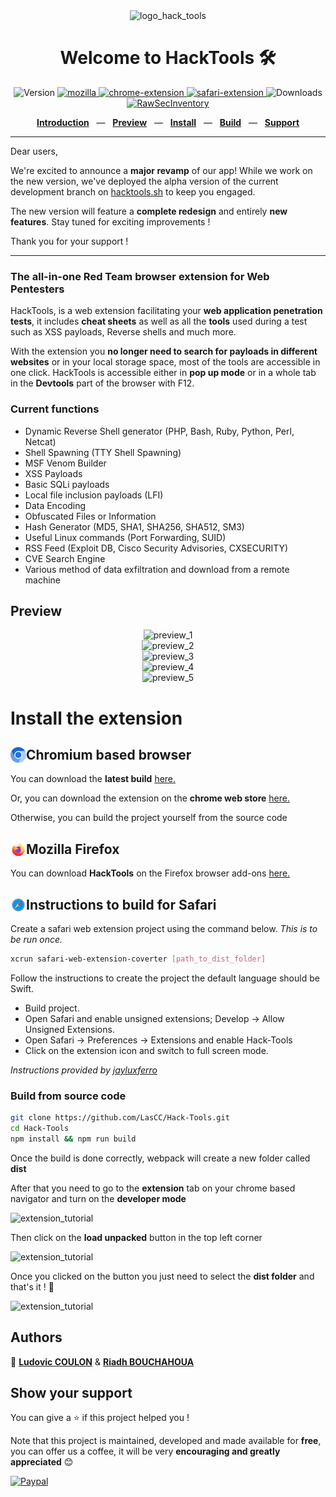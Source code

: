 <div align="center">
  <img alt="logo_hack_tools" src="https://i.postimg.cc/GtLdZ2rZ/noun-Panama-hat-1454601.png" />
  <h1>Welcome to HackTools 🛠</h1>
  <p>
    <img alt="Version" src="https://img.shields.io/badge/version-0.4.0-blue.svg?cacheSeconds=2592000&style=for-the-badge" />
    <a href="https://addons.mozilla.org/en-US/firefox/addon/hacktools" target="_blank">
      <img alt="mozilla" src="https://img.shields.io/badge/Firefox-FF7139?style=for-the-badge&logo=Firefox-Browser&logoColor=white" />
    </a>
    <a href="https://chrome.google.com/webstore/detail/hack-tools/cmbndhnoonmghfofefkcccljbkdpamhi?hl=en" target="_blank">
      <img alt="chrome-extension" src="https://img.shields.io/badge/Google%20Chrome-4285F4?style=for-the-badge&logo=GoogleChrome&logoColor=white" />
    </a>
    <a href="https://github.com/LasCC/Hack-Tools/issues/88" target="_blank">
      <img alt="safari-extension" src="https://img.shields.io/badge/Safari-000000?style=for-the-badge&logo=Safari&logoColor=white" />
    </a>
    <img alt="Downloads" src="https://img.shields.io/github/downloads/LasCC/Hack-Tools/total.svg?style=for-the-badge" />
    <a href="https://inventory.raw.pm/" target="_blank">
      <img alt="RawSecInventory" src="https://inventory.raw.pm/img/badges/Rawsec-inventoried-FF5050_for-the-badge.svg" />
    <a/>
  </p>
  <p align="center">
    <a href="#the-all-in-one-red-team-browser-extension-for-web-pentesters"><b>Introduction</b></a>
    &nbsp;&nbsp;&mdash;&nbsp;&nbsp;
    <a href="#preview"><b>Preview</b></a>
    &nbsp;&nbsp;&mdash;&nbsp;&nbsp;
    <a href="#install-the-extension"><b>Install</b></a>
    &nbsp;&nbsp;&mdash;&nbsp;&nbsp;
    <a href="#build-from-source-code"><b>Build</b></a>
    &nbsp;&nbsp;&mdash;&nbsp;&nbsp;
    <a href="#show-your-support"><b>Support</b></a>
  </p>
</div>

---

Dear users,

We're excited to announce a __major revamp__ of our app! While we work on the new version, we've deployed the alpha version of the current development branch on [hacktools.sh](//hacktools.sh) to keep you engaged.

The new version will feature a __complete redesign__ and entirely __new features__. Stay tuned for exciting improvements !

Thank you for your support !

---


### The all-in-one Red Team browser extension for **Web Pentesters**

HackTools, is a web extension facilitating your **web application penetration tests**, it includes **cheat sheets** as well as all the **tools** used during a test such as XSS payloads, Reverse shells and much more.

With the extension you **no longer need to search for payloads in different websites** or in your local storage space, most of the tools are accessible in one click. HackTools is accessible either in **pop up mode** or in a whole tab in the **Devtools** part of the browser with F12.

### Current functions

- Dynamic Reverse Shell generator (PHP, Bash, Ruby, Python, Perl, Netcat)
- Shell Spawning (TTY Shell Spawning)
- MSF Venom Builder
- XSS Payloads
- Basic SQLi payloads
- Local file inclusion payloads (LFI)
- Data Encoding
- Obfuscated Files or Information
- Hash Generator (MD5, SHA1, SHA256, SHA512, SM3)
- Useful Linux commands (Port Forwarding, SUID)
- RSS Feed (Exploit DB, Cisco Security Advisories, CXSECURITY)
- CVE Search Engine
- Various method of data exfiltration and download from a remote machine

## Preview

<div align='center'>
  <img alt="preview_1" src="./src/assets/img/preview.gif?raw=true" />
</div>

<div align='center'>
  <img alt="preview_2" src="https://i.imgur.com/74AJxmX.png" />
</div>

<div align='center'>
  <img alt="preview_3" src="https://i.imgur.com/syUdtLS.png" />
</div>

<div align='center'>
  <img alt="preview_4" src="https://i.imgur.com/sGiP3CZ.png" />
</div>

<div align='center'>
  <img alt="preview_5" src="https://i.imgur.com/63xoeVN.png" />
</div>


# Install the extension
    
<h2> 
  <img src="https://raw.githubusercontent.com/edent/SuperTinyIcons/master/images/svg/chromium.svg" alt="chromium_icon" title='Chromium' width="25" height="25" style="float:left;" />
  Chromium based browser
</h2>

You can download the **latest build** [here.](https://github.com/LasCC/Hack-Tools/releases)

Or, you can download the extension on the **chrome web store** [here.](https://chrome.google.com/webstore/detail/hack-tools/cmbndhnoonmghfofefkcccljbkdpamhi)

Otherwise, you can build the project yourself from the source code

<h2> 
  <img src="https://raw.githubusercontent.com/edent/SuperTinyIcons/master/images/svg/firefox.svg" alt="firefox_icon" title='Firefox' width="25" height="25" style="float:left;" /> 
  Mozilla Firefox
</h2>

You can download **HackTools** on the Firefox browser add-ons [here.](https://addons.mozilla.org/en-US/firefox/addon/hacktools/)

<h2> 
  <img src="https://raw.githubusercontent.com/edent/SuperTinyIcons/master/images/svg/safari.svg" alt="safari_icon" title='Safari' width="25" height="25" style="float:left;" /> 
  Instructions to build for Safari
</h2>

Create a safari web extension project using the command below. *This is to be run once.*

```bash
xcrun safari-web-extension-coverter [path_to_dist_folder]
```

Follow the instructions to create the project the default language should be Swift.

- Build project.
- Open Safari and enable unsigned extensions; Develop -> Allow Unsigned Extensions.
- Open Safari -> Preferences -> Extensions and enable Hack-Tools
- Click on the extension icon and switch to full screen mode.

*Instructions provided by [jayluxferro](https://github.com/LasCC/Hack-Tools/issues/88)*

### Build from source code

```bash
git clone https://github.com/LasCC/Hack-Tools.git
cd Hack-Tools
npm install && npm run build
```

Once the build is done correctly, webpack will create a new folder called **dist**

After that you need to go to the **extension** tab on your chrome based navigator and turn on the **developer mode**

<img alt="extension_tutorial" src="https://i.imgur.com/ZHwUTfk.png" />

Then click on the **load unpacked** button in the top left corner

<img alt="extension_tutorial" src="https://i.imgur.com/TLDjLyO.png" />

Once you clicked on the button you just need to select the **dist folder** and that's it ! 🎉

<img alt="extension_tutorial" src="https://i.imgur.com/fH894v8.png" />

## Authors

👤 <a href="http://github.com/LasCC" alt="Github_account_Ludovic_COULON">**Ludovic COULON**<a/> & <a href="http://github.com/rb-x" alt="Github_account_Riadh_BOUCHAHOUA">**Riadh BOUCHAHOUA**<a/>

## Show your support

You can give a ⭐️ if this project helped you !

Note that this project is maintained, developed and made available for **free**, you can offer us a coffee, it will be very **encouraging and greatly appreciated** 😊

<a href="https://www.paypal.me/hacktoolsEXT" target="_blank"><img src="https://img.shields.io/badge/PayPal-00457C?style=for-the-badge&logo=paypal&logoColor=white" alt="Paypal" style="height: 30px !important;width: auto !important"></a>
